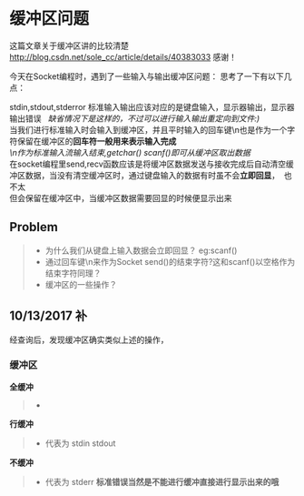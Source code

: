 # 缓冲区问题  
这篇文章关于缓冲区讲的比较清楚 http://blog.csdn.net/sole_cc/article/details/40383033 感谢！

今天在Socket编程时，遇到了一些输入与输出缓冲区问题：
思考了一下有以下几点：  

stdin,stdout,stderror 标准输入输出应该对应的是键盘输入，显示器输出，显示器输出错误       
*缺省情况下是这样的，不过可以进行输入输出重定向到文件:)*  
当我们进行标准输入时会输入到缓冲区，并且平时输入的回车键\n也是作为一个字符保留在缓冲区的**回车符一般用来表示输入完成**  
*\n作为标准输入流输入结束,getchar() scanf()即可从缓冲区取出数据*   
在socket编程里send,recv函数应该是将缓冲区数据发送与接收完成后自动清空缓冲区数据，当没有清空缓冲区时，通过键盘输入的数据有时虽不会**立即回显**，  也不太   
但会保留在缓冲区中，当缓冲区数据需要回显的时候便显示出来  
 

## Problem  
> - 为什么我们从键盘上输入数据会立即回显？ eg:scanf()  
> - 通过回车键\n来作为Socket send()的结束字符?这和scanf()以空格作为结束字符同理？  
> - 缓冲区的一些操作？  

## 10/13/2017 补  
经查询后，发现缓冲区确实类似上述的操作，  

### 缓冲区   
**全缓冲**  
> - 
**行缓冲**   
> - 代表为 stdin stdout

**不缓冲**  
> - 代表为 stderr **标准错误当然是不能进行缓冲直接进行显示出来的哦**
